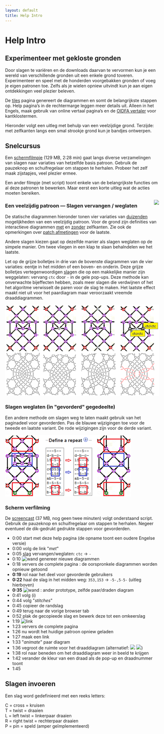 ```yaml
---
layout: default
title: Help Intro
---
```


Help Intro
==========

Experimenteer met gekloste gronden
----------------------------------


Door slagen te variëren en de downloads daarvan te vervormen kun je een wereld van verschillende gronden uit een enkele grond toveren. Experimenteer en speel met de honderden voorgebakken gronden of voeg je eigen patronen toe. Zelfs als je wielen opniew uitvindt kun je aan eigen ontdekkingen veel plezier beleven. 

De [tiles](../tiles.html) pagina genereert de diagrammen en somt de belangrijkste stappen op. 
Help pagina’s in de rechtermarge leggen meer details uit. Alleen in het Engels, maak gebruik van online vertaal pagina’s en de [OIDFA vertaler] voor kantklostermen.

Hieronder volgt een uitleg met behulp van een veelzijdige grond. Terzijde: met zelfkanten langs een smal strookje grond kun je bandjes ontwerpen.

[OIDFA vertaler]: https://www.oidfa.com/translate.html.en


<a name="BK-31"/>

Snelcursus 
----------
Een [schermfilmpje](https://github.com/d-bl/GroundForge/releases/download/2019-Q2/catalogues.mp4) (129 MB, 2:28 min)
gaat langs diverse verzamelingen van slagen naar variaties van hetzelfde basis patroon.
Gebruik de pauzeknop en schuifregelaar om stappen te herhalen.
Probeer het zelf maak zijstapjes, veel plezier ermee.

Een ander filmpje (met script) toont enkele van de belangrijkste functies
om al deze patronen te bewerken.
Maar eerst een korte uitleg wat de acties moeten bereiken.

<img src="/GroundForge/help/images/kompakt-31-challenge.png" style="float:right"/>

### Een veelzijdig patroon &mdash; Slagen vervangen / weglaten

De statische diagrammen hieronder tonen vier variaties van [duizenden](index#nrs) mogelijkheden van een veelzijdig patroon. Voor de grond zijn definities van interactieve diagrammen [met] en [zonder] zelfkanten. Zie ook de opmerkingen over [patch afmetingen] voor de laatste.

Andere slagen kiezen gaat op dezelfde manier als slagen weglaten op de simpele manier.
Om twee vliegen in een klap te slaan behalndelen we het laatste.

Let op de grijze bolletjes in drie van de bovenste diagrammen van de vier variaties: eentje in het midden of een boven- en onderin.
Deze grijze bolletjes vertegenwoordigen [slag]en die op een makkelijke manier zijn weggelaten: vervang `ctc` door `-` in de gele pop-ups. Deze methode kan onverwachte bijeffecten hebben, zoals meer slagen die verdwijnen of het het algoritme verwisselt de paren voor de slag te maken. Het laatste effect maakt niet uit voor het paardiagram maar veroorzaakt vreemde draaddiagrammen.

![](images/kompakt-31.png)

[slag]: #ctc
[zonder]: https://d-bl.github.io/GroundForge/tiles?patchWidth=19&patchHeight=22&d1=ctct&e2=ct&c2=ct&a2=lct&f3=ctct&d3=ctc&b3=ctct&a3=ct&e4=ctc&c4=ctc&f5=ctc&e5=ctc&d5=ctc&c5=ctc&b5=ctc&a5=ct&e6=ctc&d6=ctc&c6=ctc&f7=ctc&d7=ctc&b7=ctc&a7=rct&e8=ctc&c8=ctc&a8=ct&f9=lctct&d9=ctc&b9=rctct&e10=lct&c10=rct&a10=ct&tile=---5--,d-b-c-,15-5-5,--5-5-,c63532,--158-,ab-5-c,8-5-5-,-5-5-5,b-5-5-&footsideStitch=ctctt&tileStitch=ctc&headsideStitch=ctctt&shiftColsSW=0&shiftRowsSW=10&shiftColsSE=6&shiftRowsSE=5
[met]: https://d-bl.github.io/GroundForge/tiles?patchWidth=7&patchHeight=21&m1=ctcttr&g1=ctct&a1=ctcttl&l2=ctc&k2=ctc&h2=ct&f2=ct&d2=ct&c2=ctc&b2=ctc&l3=ctcrr&k3=ctc&i3=ctct&g3=ctc&e3=ctct&d3=ct&c3=ctc&b3=ctcll&m4=ctcttr&l4=ctc&k4=ctc&h4=ctc&f4=ctc&c4=ctc&b4=ctc&a4=ctcttl&i5=ctc&h5=ctc&g5=ctc&f5=ctc&e5=ctc&d5=ct&h6=ctc&g6=ctc&f6=ctc&m7=ctcttr&l7=ctcrr&k7=ctc&i7=ctcr&g7=ctc&e7=ctcl&d7=ct&c7=ctc&b7=ctcll&a7=ctcttl&l8=ctc&k8=ctc&h8=ctcr&f8=ctcl&d8=ct&c8=ctc&b8=ctc&i9=ctct&g9=ctct&e9=ctct&l10=ctcrr&k10=ctc&h10=ct&f10=ct&d10=ct&c10=ctc&b10=ctcll&footside=b--,xcd,-11,b88,xxx,---,aaa,x78,x--,-aa&tile=---5--,d-b-c-,15-5-5,--5-5-,c63532,--158-,ab-5-c,8-5-5-,-5-5-5,b-5-5-&headside=--C,ABX,88-,11C,XXX,---,DDD,14X,--X,DD-&footsideStitch=ctct&tileStitch=ctc&headsideStitch=ctct&shiftColsSW=0&shiftRowsSW=10&shiftColsSE=6&shiftRowsSE=5
[DKV pattern]: http://www.deutscher-kloeppelverband.de/index.php/component/jshopping/product/view/4/47?Itemid=242
[patch afmetingen]: Tiles#patch-size

### Slagen weglaten (in "gevorderd" gegedeelte)

Een andere methode om slagen weg te laten maakt gebruik van het paginadeel voor gevorderden.
Pas de blauwe wijzigingen toe voor de tweede en laatste variant.
De rode wijzigingen zijn voor de derde variant.

![](images/drop-stitches.png)


### Scherm verfilming

De [screencast](https://github.com/d-bl/GroundForge/releases/download/2019-Q2/BK-31.mp4) (37 MB, nog geen twee minuten) volgt onderstaand script.
Gebruik de pauzeknop en schuifregelaar om stappen te herhalen.
Negeer eventueel de dik-gedrukt gedrukte stappen voor gevorderden.

* 0:00 start met deze help pagina (de opname toont een oudere Engelse versie)
* 0:00 volg de link "_met_"
* 0:05 [slag] vervangen/weglaten: `ctc` -> `-`
* 0:10 ![wand](../images/wand.png) genereer nieuwe diagrammen
* 0:18 ververs de complete pagina : de oorspronkele  diagrammen worden opnieuw getoond
* **0:19** rol naar het deel voor gevorderde gebruikers
* **0:22** haal de slag in het midden weg: `353,153` -> `-5-,5-5-` (uitleg hierboven)
* **0:35** ![wand](../images/wand.png) : ander prototype, zelfde paar/draden diagram
* 0:41 volg (i)
* 0:44 volg "_stitches_"
* 0:45 copieer de randslag
* 0:49 terug naar de vorige browser tab
* 0:52 plak de gecopieede slag en bewerk deze tot een omkeerslag
* 1:19 ![link](../images/link.png)
* 1:23 ververs de complete pagina
* 1:26 nu wordt het huidige patroon opniew geladen
* 1:27 maak een link
* 1:33 "_animate_" paar diagram
* 1:36 vegroot de ruimte voor het draaddiagram (alternatief: ![](../images/size-inc.jpg) ![](../images/size-dec.jpg))
* 1:38 rol naar beneden om het draaddiagram weer in beeld te krijgen
* 1:42 verander de kleur van een draad als de pop-up en draadnummer toont
* 1:45

<a name="ctc"/>

Slagen invoeren
---------------

Een slag word gedefinieerd met een reeks letters:

C = cross = kruisen<br>
T = twist = draaien<br>
L = left twist = linkerpaar draaien<br>
R = right twist = rechterpaar draaien<br>
P = pin = speld (amper geïmplementeerd)<br>
